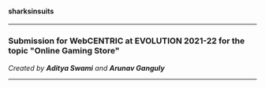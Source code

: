#### sharksinsuits
---
### Submission for WebCENTRIC at EVOLUTION 2021-22 for the topic "Online Gaming Store"
_Created by **Aditya Swami** and **Arunav Ganguly**_
***
